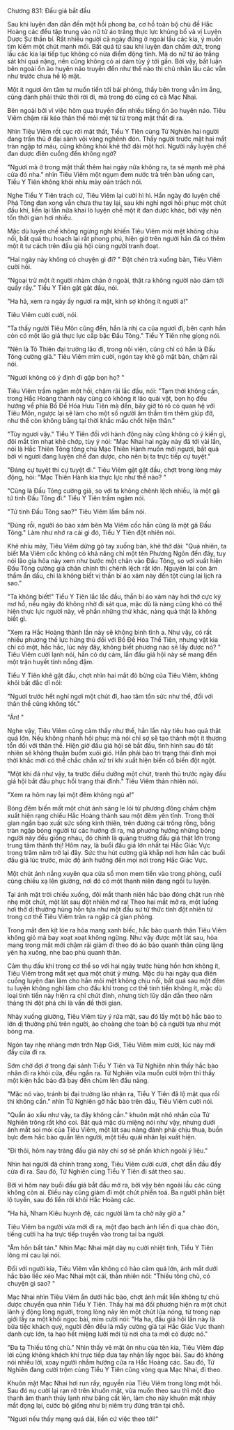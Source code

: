 




Chương 831: Đấu giá bắt đầu


Sau khi luyện đan dẫn đến một hồi phong ba, cơ hồ toàn bộ chủ đề Hắc Hoàng các đều tập trung vào nữ tử áo trắng thực lực khủng bố và vị Luyện Dược Sư thần bí. Rất nhiều người cả ngày đứng ở ngoài lầu các kia, ý muốn tìm kiếm một chút manh mối. Bất quá từ sau khi luyện đan chấm dứt, trong lầu các kia lại tiếp tục không có nửa điểm động tĩnh. Mà do nữ tử áo trắng sát khí quá nặng, nên cũng không có ai dám tùy ý tới gần. Bởi vậy, bất luận bên ngoài ồn ào huyên náo truyền đến như thế nào thì chủ nhân lầu các vẫn như trước chưa hề lộ mặt.

Một ít ngươi ôm tâm tư muốn tiến tới bái phóng, thấy bên trong vẫn im ắng, cũng đành phải thức thời rời đi, mà trong đó cũng có cả Mạc Nhai.

Bên ngoài bởi vì việc hôm qua truyền đến nhiều tiếng ồn ào huyên náo. Tiêu Viêm chậm rãi kéo thân thể mỏi mệt từ từ trong mật thất đi ra.

Nhìn Tiêu Viêm rốt cục rời mật thất, Tiểu Y Tiên cùng Tử Nghiên hai người đang trấn thủ ở đại sảnh vội vàng nghênh đón. Thấy người trước mặt hai mắt tràn ngập tơ máu, cũng không khỏi khẽ thở dài một hơi. Người nầy luyện chế đan dược điên cuồng đến không ngờ?

"Ngươi mà ở trong mật thất thêm hai ngày nữa không ra, ta sẽ mạnh mẽ phá cửa đó nha." nhìn Tiêu Viêm một ngụm đem nước trà trên bàn uống cạn, Tiểu Y Tiên không khỏi nhíu mày oán trách nói.

Nghe Tiểu Y Tiên trách cứ, Tiêu Viêm lại cười hì hì. Hắn ngày đó luyện chế Phá Tông đan xong vẫn chưa thu tay lại, sau khi nghỉ ngơi hồi phục một chút đấu khí, liền lại lần nữa khai lò luyện chế một ít đan dược khác, bởi vậy nên tốn thời gian hơi nhiều.

Mặc dù luyện chế không ngừng nghỉ khiến Tiêu Viêm mỏi mệt không chịu nổi, bất quá thu hoạch lại rất phong phú, hiện giờ trên người hắn đã có thêm một ít tư cách trên đấu giá hội cùng người tranh đoạt.

"Hai ngày này không có chuyện gì đi? " Đặt chén trà xuống bàn, Tiêu Viêm cười hỏi.

"Ngoại trừ một ít người nhàm chán ở ngoài, thật ra không người nào dám tới quấy rầy." Tiểu Y Tiên gật gật đầu, nói.

"Ha hả, xem ra ngày ấy ngươi ra mặt, kinh sợ không ít người a!"

Tiêu Viêm cười cười, nói.

"Ta thấy người Tiêu Môn cũng đến, hẳn là nhị ca của ngươi đi, bên cạnh hắn còn có một lão giả thực lực cấp bậc Đấu Tông." Tiểu Y Tiên nhẹ giọng nói.

"Nên là Tô Thiên đại trưởng lão đi, trong nội viện, cũng chỉ có hắn là Đấu Tông cường giả." Tiêu Viêm mỉm cười, ngón tay khẽ gõ mặt bàn, chậm rãi nói.

"Ngươi không có ý định đi gặp bọn họ? "

Tiêu Viêm trầm ngâm một hồi, chậm rãi lắc đầu, nói: "Tạm thời không cần, trong Hắc Hoàng thành này cũng có không ít lão quái vật, bọn họ đều hướng về phía Bồ Đề Hóa Hưu Tiên mà đến, bây giờ tỏ rõ có quan hệ với Tiêu Môn, ngược lại sẽ làm cho một số người âm thầm tìm thêm giúp đỡ, như thế còn không bằng tại thời khắc mấu chốt hiện thân."

"Tùy ngươi vậy." Tiểu Y Tiên đối với hành động này cũng không có ý kiến gì, đôi mắt tím nhạt khẽ chớp, tùy ý nói: "Mạc Nhai hai ngày này đã tới vài lần, nói là Hắc Thiên Tông tông chủ Mạc Thiên Hành muốn mời ngươi, bất quá bởi vì ngươi đang luyện chế đan dược, cho nên bị ta trực tiếp cự tuyệt."

"Đáng cự tuyệt thì cự tuyệt đi." Tiêu Viêm gật gật đầu, chợt trong lòng máy động, hỏi: "Mạc Thiên Hành kia thực lực như thế nào? "

"Cũng là Đấu Tông cường giả, so với ta không chênh lệch nhiều, là một gã tứ tinh Đấu Tông đi." Tiểu Y Tiên trầm ngâm nói.

"Tứ tinh Đấu Tông sao?" Tiêu Viêm lẩm bẩm nói.

"Đúng rồi, người áo bào xám bên Ma Viêm cốc hẳn cũng là một gã Đấu Tông." Làm như nhớ ra cái gì đó, Tiểu Y Tiên đột nhiên nói.

Khẽ nhíu mày, Tiêu Viêm dừng gõ tay xuống bàn, khẽ thở dài: "Quả nhiên, ta biết Ma Viêm cốc không có khả năng chỉ một tên Phương Ngôn đến đây, tuy nói lão gia hỏa này xem như bước một chân vào Đấu Tông, so với xuất hiện Đấu Tông cường giả chân chính thì chênh lệch rất lớn. Nguyên lai còn âm thầm ẩn dấu, chỉ là không biết vị thần bí áo xám này đến tột cùng lai lịch ra sao."

"Ta không biết!" Tiểu Y Tiên lắc lắc đầu, thần bí áo xám này hơi thở cực kỳ mơ hồ, nếu ngày đó không nhờ đi sát qua, mặc dù là nàng cũng khó có thể hiện thực lực người này, về phần những thứ khác, nàng quả thật là không biết gì.

"Xem ra Hắc Hoàng thành lần này sẽ không bình tĩnh a. Như vậy, có rất nhiều phương thế lực hứng thú đối với Bồ Đề Hóa Thể Tiên, nhưng vật kia chỉ có một, hắc hắc, lúc này đây, không biết phương nào sẽ lấy được nó? " Tiêu Viêm cười lạnh nói, hắn có dự cảm, lần đấu giá hội này sẽ mang đến một trận huyết tinh nồng đậm.

Tiểu Y Tiên khẽ gật đầu, chợt nhìn hai mắt đỏ bừng của Tiêu Viêm, không khỏi bất đắc dĩ nói:

"Ngươi trước hết nghỉ ngơi một chút đi, hao tâm tổn sức như thế, đối với thân thể cũng không tốt."

"Ân! "

Nghe vậy, Tiêu Viêm cũng cảm thấy như thế, hắn lần này tiêu hao quả thật quá lớn. Nếu không nhanh hồi phục mà nói chỉ sợ sẽ tạo thành một ít thương tổn đối với thân thể. Hiện giờ đấu giá hội sẽ bắt đầu, tình hình sau đó tất nhiên sẽ không thuận buồm xuôi gió. Hắn phải bảo trì trạng thái đỉnh mọi thời khắc mới có thể chắc chắn xử trí khi xuất hiện biến cố biến đột ngột.

"Một khi đã như vậy, ta trước điều dưỡng một chút, tranh thủ trước ngày đấu giá hội bắt đầu phục hồi trạng thái đỉnh." Tiêu Viêm thản nhiên nói.

"Xem ra hôm nay lại một đêm không ngủ a!"

Bóng đêm biến mất một chút ánh sáng le lói từ phương đông chầm chậm xuất hiện rạng chiếu Hắc Hoàng thành sau một đêm yên tĩnh. Trong thời gian ngắn bạo xuất sức sống kinh thiên, trên đường cái trống rỗng, bỗng tràn ngập bóng người từ các hướng đi ra, mà phương hướng những bóng người này đều giống nhau, đó chính là quảng trường đấu giá thật lớn trong trung tâm thành thị! Hôm nay, là buổi đấu giá lớn nhất tại Hắc Giác Vực trong trăm năm trở lại đây. Sức thu hút cường giả khắp nơi hơn hẳn các buổi đấu giá lúc trước, mức độ ảnh hưởng đến mọi nơi trong Hắc Giác Vực.

Một chút ánh nắng xuyên qua cửa sổ mon mem tiến vào trong phòng, cuối cùng chiếu xạ lên giường, nơi đó có một thanh niên đang ngồi tu luyện.

Tại ánh mặt trời chiếu xuống, đôi mắt thanh niên hắc bào đóng chặt run nhè nhẹ một chút, một lát sau đột nhiên mở ra! Theo hai mắt mở ra, một luồng hơi thở dị thường hùng hồn tựa như một đầu sư tử thức tỉnh đột nhiên từ trong cơ thể Tiêu Viêm tràn ra ngập cả gian phòng.

Trong mắt đen kịt lóe ra hỏa mang xanh biếc, hắc bào quanh thân Tiêu Viêm không gió mà bay xoạt xoạt không ngừng. Như vậy được một lát sau, hỏa mang trong mắt mới chậm rãi giảm đi theo đó áo bào quanh thân cũng lặng yên hạ xuống, nhẹ bao phủ quanh thân.

Cảm thụ đấu khí trong cơ thể so với hai ngày trước hùng hồn hơn không ít, Tiêu Viêm trong mắt xẹt qua một chút ý mừng. Mặc dù hai ngày qua điên cuồng luyện đan làm cho hắn mỏi mệt không chịu nổi, bất quá sau một đêm tu luyện không nghỉ làm cho đấu khí trong cơ thể tinh tiến không ít, mặc dù loại tinh tiến này hiện ra chỉ chút đỉnh, nhưng tích lũy dần dần theo năm tháng thì đột phá chỉ là vấn đề thời gian.

Nhảy xuống giường, Tiêu Viêm tùy ý rửa mặt, sau đó lấy một bộ hắc bào to lớn dị thường phủ trên người, áo choàng che toàn bộ cả người tựa như một bóng ma.

Ngón tay nhẹ nhàng mơn trớn Nạp Giới, Tiêu Viêm mỉm cười, lúc này mới đẩy cửa đi ra.

Sớm chờ đợi ở trong đại sảnh Tiểu Y Tiên và Tử Nghiên nhìn thấy hắc bào nhân đi ra khỏi cửa, đều ngẩn ra. Tử Nghiên vừa muốn cười trộm thì thấy một kiện hắc bào đã bay đến chùm lên đầu nàng.

"Mặc nó vào, tránh bị đại trưởng lão nhận ra, Tiểu Y Tiên đã lộ mặt qua rồi thì không cần." nhìn Tử Nghiên gỡ hắc bào trên đầu, Tiêu Viêm cười nói.

"Quần áo xấu như vậy, ta đây không cần." khuôn mặt nhỏ nhắn của Tử Nghiên trông rất khó coi. Bất quá mặc dù miệng nói như vậy, nhưng dưới ánh mắt soi mói của Tiêu Viêm, một lát sau nàng đành phải chịu thua, buồn bực đem hắc bào quấn lên người, một tiểu quái nhân lại xuất hiện.

"Đi thôi, hôm nay tràng đấu giá này chỉ sợ sẽ phấn khích ngoài ý liệu."

Nhìn hai người đã chỉnh trang xong, Tiêu Viêm cười cười, chợt dẫn đầu đẩy cửa đi ra. Sau đó, Tử Nghiên cùng Tiểu Y Tiên đi sát theo sau.

Bởi vì hôm nay buổi đấu giá bắt đầu mở ra, bởi vậy bên ngoài lầu các cũng không còn ai. Điều này cũng giảm đi một chút phiền toá. Ba người phân biệt lộ tuyến, sau đó liền rời khỏi Hắc Hoàng các.

"Ha hả, Nham Kiêu huynh đệ, các người làm ta chờ nãy giờ a."

Tiêu Viêm ba người vừa mới đi ra, một đạo bạch ảnh liền đi qua chào đón, tiếng cười ha ha trực tiếp truyền vào trong tai ba người.

"Âm hồn bất tán." Nhìn Mạc Nhai mặt dày nụ cười nhiệt tình, Tiểu Y Tiên lông mi cau lại nói.

Đối với người kia, Tiêu Viêm vẫn không có hảo cảm quá lớn, ánh mắt dưới hắc bào liếc xéo Mạc Nhai một cái, thản nhiên nói: "Thiếu tông chủ, có chuyện gì sao? "

Mạc Nhai nhìn Tiêu Viêm ẩn dưới hắc bào, chợt ánh mắt liền không tự chủ được chuyển qua nhìn Tiểu Y Tiên. Thấy hai má đối phương hiện ra một chút lãnh ý động lòng người, trong lòng nảy lên một chút lửa nóng, từ trong nạp giới lấy ra một khối ngọc bài, mỉm cười nói: "Ha ha, đấu giá hội lần này là bữa tiệc khách quý, người đến đều là mấy cường giả tại Hắc Giác Vực thanh danh cực lớn, ta hao hết miệng lưỡi mới từ nơi cha ta mới có được nó."

"Đa tạ Thiếu tông chủ." Nhìn thấy vẻ mặt ôn nhu của tên kia, Tiêu Viêm đáp lời cũng không khách khí trực tiếp đưa tay nhận lấy ngọc bài. Sau đó không nói nhiều lời, xoay người nhắm hướng cửa ra Hắc Hoàng các. Sau đó, Tử Nghiên đang cười trộm cùng Tiểu Y Tiên cũng vòng qua Mạc Nhai, đi theo.

Khuôn mặt Mạc Nhai hơi run rẩy, nguyền rủa Tiêu Viêm trong lòng một hồi. Sau đó nụ cười lại rạn rỡ trên khuôn mặt, vừa muốn theo sau thì một đạo thanh âm thanh thúy lạnh như băng cất lên, làm cho này khuôn mặt nháy mắt đọng lại, cước bộ giống như bị niêm trụ đứng trân tại chỗ.

"Ngươi nếu thấy mạng quá dài, liền cứ việc theo tới!"




